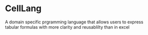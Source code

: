 # CellLang
A domain specific prgramming language that allows users to express tabular formulas with more clarity and reusablilty than in excel
